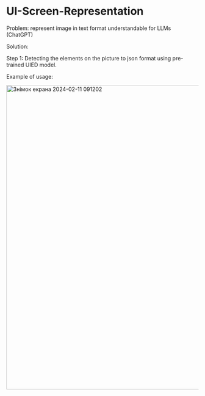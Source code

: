 # UI-Screen-Representation

Problem: represent image in text format understandable for LLMs (ChatGPT) 

Solution:

Step 1: Detecting the elements on the picture to json format using pre-trained UIED model.

Example of usage:

<img width="798" alt="Знімок екрана 2024-02-11 091202" src="https://github.com/martasumyk/UI-Screen-Representation/assets/116710765/f398f2d8-7bbc-4dc6-b242-9299be0b81bd">
